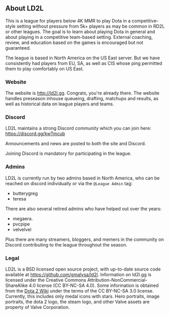 ## About LD2L
This is a league for players below 4K MMR to play Dota in a competitive-style setting without pressure from 5k+ players as may be common in RD2L or other leagues. The goal is to learn about playing Dota in general and about playing in a competitive team-based setting. External coaching, review, and education based on the games is encouraged but not guaranteed.

The league is based in North America on the US East server. But we have consistently had players from EU, SA, as well as CIS whose ping permitted them to play comfortably on US East.

### Website
The website is http://ld2l.gg. Congrats, you're already there. The website handles preseason inhouse queueing, drafting, matchups and results, as well as historical data on league players and teams.

### Discord
LD2L maintains a strong Discord community which you can join here: https://discord.gg/kwTmcub

Announcements and news are posted to both the site and Discord. 

Joining Discord is mandatory for participating in the league.

### Admins
LD2L is currently run by two admins based in North America, who can be reached on discord individually or via the <span class="ld2l-discord-tag">`@League Admin`</span> tag:

* butterygreg
* teresa

There are also several retired admins who have helped out over the years:

* megaera.
* pvcpipe
* velvelvel

Plus there are many streamers, bloggers, and memers in the community on Discord contributing to the league throughout the season.

### Legal

LD2L is a BSD licensed open source project, with up-to-date source code available at https://github.com/gmalysa/ld2l.
Information on ld2l.gg is licensed under the Creative Commons Attribution-NonCommercial-ShareAlike 4.0 license (CC BY-NC-SA 4.0).
Some information is obtained from the [Dota 2 Wiki](https://dota2.gamepedia.com/Dota_2_Wiki) under the terms of the CC BY-NC-SA 3.0 license.
Currently, this includes only medal icons with stars. Hero portraits, image portraits, the dota 2 logo, the steam logo, and other Valve
assets are property of Valve Corporation.


